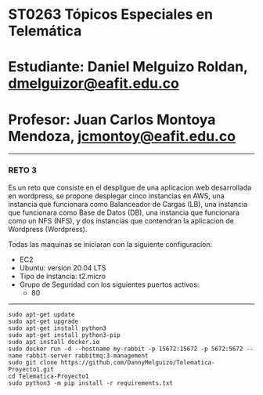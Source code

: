 # **ST0263 Tópicos Especiales en Telemática**

# **Estudiante**: Daniel Melguizo Roldan, dmelguizor@eafit.edu.co

# **Profesor**: Juan Carlos Montoya Mendoza, jcmontoy@eafit.edu.co

*******

### **RETO 3**
Es un reto que consiste en el despligue de una aplicacion web desarrollada en wordpress, se propone desplegar cinco instancias en AWS, una instancia que funcionara como Balanceador de Cargas (LB), una instancia que funcionara como Base de Datos (DB), una instancia que funcionara como un NFS (NFS), y dos instancias que contendran la aplicacion de Wordpress (Wordpress).

Todas las maquinas se iniciaran con la siguiente configuracion:

* EC2
* Ubuntu: version 20.04 LTS
* Tipo de instancia: t2.micro
* Grupo de Seguridad con los siguientes puertos activos:
    * 80

*******

```ssh
sudo apt-get update
sudo apt-get upgrade
sudo apt-get install python3
sudo apt-get install python3-pip
sudo apt install docker.io
sudo docker run -d --hostname my-rabbit -p 15672:15672 -p 5672:5672 --name rabbit-server rabbitmq:3-management
sudo git clone https://github.com/DannyMelguizo/Telematica-Proyecto1.git
cd Telematica-Proyecto1
sudo python3 -m pip install -r requirements.txt
```